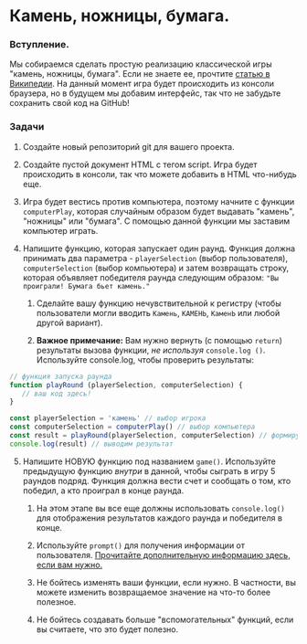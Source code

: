 # Камень, ножницы, бумага.

### Вступление. 

Мы собираемся сделать простую реализацию классической игры "камень, ножницы, бумага". Если не знаете ее, прочтите [статью в Википедии](https://ru.wikipedia.org/wiki/Камень,_ножницы,_бумага). На данный момент игра будет происходить из консоли браузера, но в будущем мы добавим интерфейс, так что не забудьте сохранить свой код на GitHub! 

### Задачи

1. Создайте новый репозиторий git для вашего проекта.

2. Создайте пустой документ HTML с тегом script. Игра будет происходить в консоли, так что можете добавить в HTML что-нибудь еще.

3. Игра будет вестись против компьютера, поэтому начните с функции `computerPlay`, которая случайным образом будет выдавать "камень", "ножницы" или "бумага". С помощью данной функции мы заставим компьютер играть.

4. Напишите функцию, которая запускает один раунд. Функция должна принимать два параметра - `playerSelection` (выбор пользователя), `computerSelection` (выбор компьютера) и затем возвращать строку, которая объявляет победителя раунда следующим образом: `"Вы проиграли! Бумага бьет камень."`
   
   1. Сделайте вашу функцию нечувствительной к регистру (чтобы пользователи могли вводить `Камень`, `КАМЕНЬ`, `КаменЬ` или любой другой вариант).

   2. __Важное примечание:__ Вам нужно вернуть (с помощью `return`) результаты вызова функции, _не используя_ `console.log ()`. Используйте console.log, чтобы проверить результаты:

~~~ Javascript
// функция запуска раунда
function playRound (playerSelection, computerSelection) {
   // ваш код здесь!
}

const playerSelection = 'камень' // выбор игрока
const computerSelection = computerPlay() // выбор компьютера
const result = playRound(playerSelection, computerSelection) // формируем результаты раунда
console.log(result) // выводим результат
~~~

5. Напишите НОВУЮ функцию под названием `game()`. Используйте предыдущую функцию _внутри_ в данной, чтобы сыграть в игру 5 раундов подряд. Функция должна вести счет и сообщать о том, кто победил, а кто проиграл в конце раунда.
   
   1. На этом этапе вы все еще должны использовать `console.log()` для отображения результатов каждого раунда и победителя в конце.

   2. Используйте `prompt()` для получения информации от пользователя. [Прочитайте дополнительную информацию здесь, если вам нужно.](https://developer.mozilla.org/ru/docs/Web/API/Window/prompt)

   3. Не бойтесь изменять ваши функции, если нужно. В частности, вы можете изменить возвращаемое значение на что-то более полезное.

   4. Не бойтесь создавать больше "вспомогательных" функций, если вы считаете, что это будет полезно.